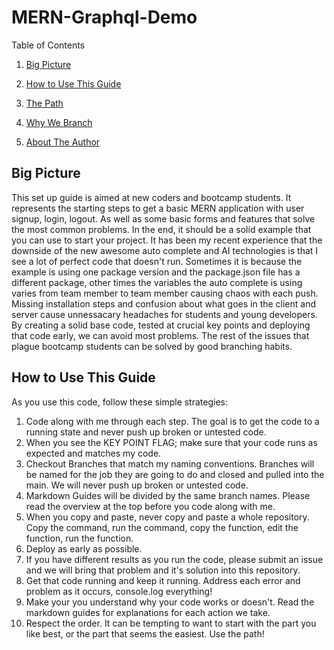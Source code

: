 # MERN-Graphql-Demo

Table of Contents

1. [Big Picture](#big-picture)

2. [How to Use This Guide](#how-to-use-this-guide)

3. [The Path](#the-path)

4. [Why We Branch](#why-we-branch)

5. [About The Author](#about-corey)



## Big Picture

This set up guide is aimed at new coders and bootcamp students.  It represents the starting steps to get a basic MERN application with user signup, login, logout.  As well as some basic forms and features that solve the most common problems.  In the end, it should be a solid example that you can use to start your project.  It has been my recent experience that the downside of the new awesome auto complete and AI technologies is that I see a lot of perfect code that doesn't run.  Sometimes it is because the example is using one package version and the package.json file has a different package, other times the variables the auto complete is using varies from team member to team member causing chaos with each push.  Missing installation steps and confusion about what goes in the client and server cause unnessacary headaches for students and young developers.  By creating a solid base code, tested at crucial key points and deploying that code early, we can avoid most problems.  The rest of the issues that plague bootcamp students can be solved by good branching habits.

## How to Use This Guide

As you use this code, follow these simple strategies:
1. Code along with me through each step. The goal is to get the code to a running state and never push up broken or untested code.
2. When you see the KEY POINT FLAG; make sure that your code runs as expected and matches my code.
3. Checkout Branches that match my naming conventions.  Branches will be named for the job they are going to do and closed and pulled into the main.  We will never push up broken or untested code.
4. Markdown Guides will be divided by the same branch names.  Please read the overview at the top before you code along with me.
5. When you copy and paste, never copy and paste a whole repository.  Copy the command, run the command, copy the function, edit the function, run the function.
6. Deploy as early as possible.
7. If you have different results as you run the code, please submit an issue and we will bring that problem and it's solution into this repository.
8. Get that code running and keep it running.  Address each error and problem as it occurs, console.log everything!
9. Make your you understand why your code works or doesn't.  Read the markdown guides for explanations for each action we take.
10. Respect the order.  It can be tempting to want to start with the part you like best, or the part that seems the easiest.  Use the path!
